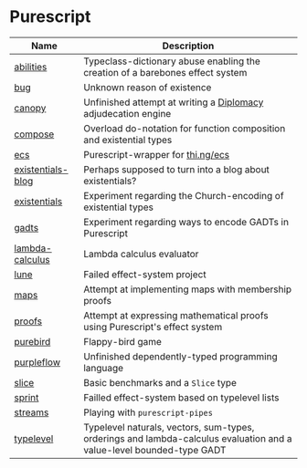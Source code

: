 # Purescript

| Name                                     | Description                                                                                                          |
| ---------------------------------------- | -------------------------------------------------------------------------------------------------------------------- |
| [abilities](./abilities/)                | Typeclass-dictionary abuse enabling the creation of a barebones effect system                                        |
| [bug](./bug/)                            | Unknown reason of existence                                                                                          |
| [canopy](./canopy/)                      | Unfinished attempt at writing a [Diplomacy](<https://en.wikipedia.org/wiki/Diplomacy_(game)>) adjudecation engine    |
| [compose](./compose/)                    | Overload do-notation for function composition and existential types                                                  |
| [ecs](./ecs/)                            | Purescript-wrapper for [thi.ng/ecs](thi.ng/ecs)                                                                      |
| [existentials-blog](./existentials-blog) | Perhaps supposed to turn into a blog about existentials?                                                             |
| [existentials](./existentials)           | Experiment regarding the Church-encoding of existential types                                                        |
| [gadts](./gadts)                         | Experiment regarding ways to encode GADTs in Purescript                                                              |
| [lambda-calculus](./lambda-calculus)     | Lambda calculus evaluator                                                                                            |
| [lune](./lune)                           | Failed effect-system project                                                                                         |
| [maps](./maps)                           | Attempt at implementing maps with membership proofs                                                                  |
| [proofs](./proofs)                       | Attempt at expressing mathematical proofs using Purescript's effect system                                           |
| [purebird](./purebird)                   | Flappy-bird game                                                                                                     |
| [purpleflow](./purpleflow)               | Unfinished dependently-typed programming language                                                                    |
| [slice](./slice)                         | Basic benchmarks and a `Slice` type                                                                                  |
| [sprint](./sprint)                       | Failled effect-system based on typelevel lists                                                                       |
| [streams](./streams)                     | Playing with `purescript-pipes`                                                                                      |
| [typelevel](./typelevel)                 | Typelevel naturals, vectors, sum-types, orderings and lambda-calculus evaluation and a value-level bounded-type GADT |
